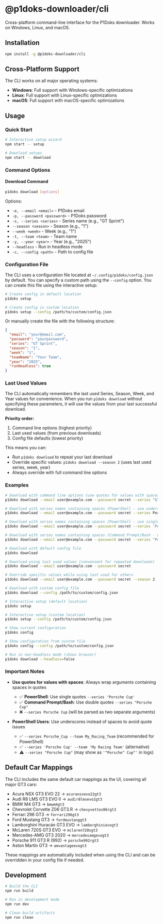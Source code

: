 # @p1doks-downloader/cli

Cross-platform command-line interface for the P1Doks downloader. Works on Windows, Linux, and macOS.

## Installation

```bash
npm install -g @p1doks-downloader/cli
```

## Cross-Platform Support

The CLI works on all major operating systems:
- **Windows**: Full support with Windows-specific optimizations
- **Linux**: Full support with Linux-specific optimizations  
- **macOS**: Full support with macOS-specific optimizations

## Usage

### Quick Start

```bash
# Interactive setup wizard
npm start -- setup

# Download setups
npm start -- download
```

### Command Options

#### Download Command

```bash
p1doks download [options]
```

Options:

- `-e, --email <email>` - P1Doks email
- `-p, --password <password>` - P1Doks password
- `-s, --series <series>` - Series name (e.g., "GT Sprint")
- `--season <season>` - Season (e.g., "1")
- `--week <week>` - Week (e.g., "1")
- `-t, --team <team>` - Team name
- `-y, --year <year>` - Year (e.g., "2025")
- `--headless` - Run in headless mode
- `-c, --config <path>` - Path to config file

### Configuration File

The CLI uses a configuration file located at `~/.config/p1doks/config.json` by default. You can specify a custom path using the `--config` option. You can create this file using the interactive setup:

```bash
# Create config in default location
p1doks setup

# Create config in custom location
p1doks setup --config /path/to/custom/config.json
```

Or manually create the file with the following structure:

```json
{
  "email": "your@email.com",
  "password": "yourpassword",
  "series": "GT Sprint",
  "season": "1",
  "week": "1",
  "teamName": "Your Team",
  "year": "2025",
  "runHeadless": true
}
```

### Last Used Values

The CLI automatically remembers the last used Series, Season, Week, and Year values for convenience. When you run `p1doks download` without specifying these parameters, it will use the values from your last successful download.

**Priority order:**

1. Command line options (highest priority)
2. Last used values (from previous downloads)
3. Config file defaults (lowest priority)

This means you can:

- Run `p1doks download` to repeat your last download
- Override specific values: `p1doks download --season 2` (uses last used series, week, year)
- Always override with full command line options

### Examples

```bash
# Download with command line options (use quotes for values with spaces)
p1doks download --email user@example.com --password secret --series "GT Sprint" --season "1" --week "1" --team "My Team" --year 2025

# Download with series names containing spaces (PowerShell - use underscores, recommended)
p1doks download --email user@example.com --password secret --series Porsche_Cup --team My_Racing_Team --season 2 --week 3 --year 2025

# Download with series names containing spaces (PowerShell - use single quotes)
p1doks download --email user@example.com --password secret --series 'Porsche Cup' --team 'My Racing Team' --season '2' --week '3' --year '2025'

# Download with series names containing spaces (Command Prompt/Bash - use double quotes)
p1doks download --email user@example.com --password secret --series "Porsche Cup" --team "My Racing Team" --season "2" --week "3" --year "2025"

# Download with default config file
p1doks download

# Download using last used values (convenient for repeated downloads)
p1doks download --email user@example.com --password secret

# Override specific values while using last used for others
p1doks download --email user@example.com --password secret --season 2

# Download with custom config file
p1doks download --config /path/to/custom/config.json

# Interactive setup (default location)
p1doks setup

# Interactive setup (custom location)
p1doks setup --config /path/to/custom/config.json

# Show current configuration
p1doks config

# Show configuration from custom file
p1doks config --config /path/to/custom/config.json

# Run in non-headless mode (shows browser)
p1doks download --headless=false
```

### Important Notes

- **Use quotes for values with spaces**: Always wrap arguments containing spaces in quotes
  - ✅ **PowerShell**: Use single quotes `--series 'Porsche Cup'`
  - ✅ **Command Prompt/Bash**: Use double quotes `--series "Porsche Cup"`
  - ❌ `--series Porsche Cup` (will be parsed as two separate arguments)

- **PowerShell Users**: Use underscores instead of spaces to avoid quote issues
  - ✅ `--series Porsche_Cup --team My_Racing_Team` (recommended for PowerShell)
  - ✅ `--series 'Porsche Cup' --team 'My Racing Team'` (alternative)
  - ⚠️ `--series "Porsche Cup"` (may show as `'^Porsche^ Cup^'` in logs)

## Default Car Mappings

The CLI includes the same default car mappings as the UI, covering all major GT3 cars:

- Acura NSX GT3 EVO 22 → `acuransxevo22gt3`
- Audi R8 LMS GT3 EVO II → `audir8lmsevo2gt3`
- BMW M4 GT3 → `bmwm4gt3`
- Chevrolet Corvette Z06 GT3.R → `chevyvettez06rgt3`
- Ferrari 296 GT3 → `ferrari296gt3`
- Ford Mustang GT3 → `fordmustanggt3`
- Lamborghini Huracán GT3 EVO → `lamborghinievogt3`
- McLaren 720S GT3 EVO → `mclaren720sgt3`
- Mercedes-AMG GT3 2020 → `mercedesamgevogt3`
- Porsche 911 GT3 R (992) → `porsche992rgt3`
- Aston Martin GT3 → `amvantageevogt3`

These mappings are automatically included when using the CLI and can be overridden in your config file if needed.

## Development

```bash
# Build the CLI
npm run build

# Run in development mode
npm run dev

# Clean build artifacts
npm run clean
```
